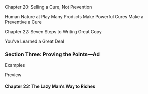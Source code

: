 Chapter 20: Selling a Cure, Not Prevention

Human Nature at Play Many Products Make Powerful Cures Make a Preventive a Cure

Chapter 22: Seven Steps to Writing Great Copy

You’ve Learned a Great Deal

### Section Three: Proving the Points—Ad
 Examples

 Preview

#### Chapter 23: The Lazy Man’s Way to Riches